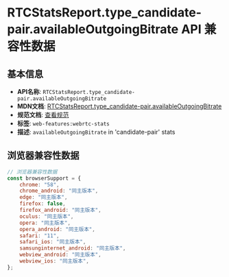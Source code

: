 # RTCStatsReport.type_candidate-pair.availableOutgoingBitrate API 兼容性数据

## 基本信息

- **API名称**: `RTCStatsReport.type_candidate-pair.availableOutgoingBitrate`
- **MDN文档**: [RTCStatsReport.type_candidate-pair.availableOutgoingBitrate](https://developer.mozilla.org/docs/Web/API/RTCIceCandidatePairStats/availableOutgoingBitrate)
- **规范文档**: [查看规范](https://w3c.github.io/webrtc-stats/#dom-rtcicecandidatepairstats-availableoutgoingbitrate)
- **标签**: `web-features:webrtc-stats`
- **描述**: `availableOutgoingBitrate` in 'candidate-pair' stats

## 浏览器兼容性数据

```javascript
// 浏览器兼容性数据
const browserSupport = {
    chrome: "58",
    chrome_android: "同主版本",
    edge: "同主版本",
    firefox: false,
    firefox_android: "同主版本",
    oculus: "同主版本",
    opera: "同主版本",
    opera_android: "同主版本",
    safari: "11",
    safari_ios: "同主版本",
    samsunginternet_android: "同主版本",
    webview_android: "同主版本",
    webview_ios: "同主版本",
};

```

